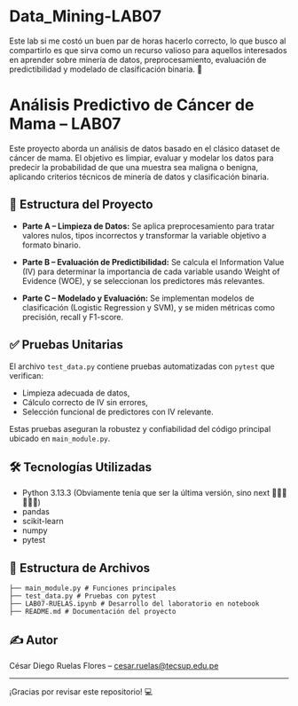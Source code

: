 # Data_Mining-LAB07
Este lab si me costó un buen par de horas hacerlo correcto, lo que busco al compartirlo es que sirva como un recurso valioso para aquellos interesados en aprender sobre minería de datos, preprocesamiento, evaluación de predictibilidad y modelado de clasificación binaria. 👻


# Análisis Predictivo de Cáncer de Mama – LAB07

Este proyecto aborda un análisis de datos basado en el clásico dataset de cáncer de mama. El objetivo es limpiar, evaluar y modelar los datos para predecir la probabilidad de que una muestra sea maligna o benigna, aplicando criterios técnicos de minería de datos y clasificación binaria.

## 🧩 Estructura del Proyecto

- **Parte A – Limpieza de Datos:**
  Se aplica preprocesamiento para tratar valores nulos, tipos incorrectos y transformar la variable objetivo a formato binario.

- **Parte B – Evaluación de Predictibilidad:**
  Se calcula el Information Value (IV) para determinar la importancia de cada variable usando Weight of Evidence (WOE), y se seleccionan los predictores más relevantes.

- **Parte C – Modelado y Evaluación:**
  Se implementan modelos de clasificación (Logistic Regression y SVM), y se miden métricas como precisión, recall y F1-score.

## ✅ Pruebas Unitarias

El archivo `test_data.py` contiene pruebas automatizadas con `pytest` que verifican:
- Limpieza adecuada de datos,
- Cálculo correcto de IV sin errores,
- Selección funcional de predictores con IV relevante.

Estas pruebas aseguran la robustez y confiabilidad del código principal ubicado en `main_module.py`.

## 🛠️ Tecnologías Utilizadas

- Python 3.13.3 (Obviamente tenía que ser la última versión, sino next 👻👻👻👻👻👻)
- pandas
- scikit-learn
- numpy
- pytest

## 📁 Estructura de Archivos
```
├── main_module.py # Funciones principales
├── test_data.py # Pruebas con pytest
├── LAB07-RUELAS.ipynb # Desarrollo del laboratorio en notebook
├── README.md # Documentación del proyecto
```

## ✍️ Autor

César Diego Ruelas Flores – [cesar.ruelas@tecsup.edu.pe](mailto:cesar.ruelas@tecsup.edu.pe)

---

¡Gracias por revisar este repositorio! 💻

